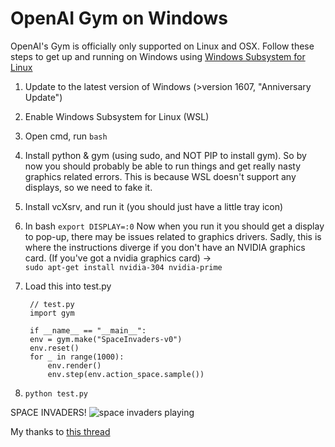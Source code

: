 # OpenAI Gym on Windows


OpenAI's Gym is officially only supported on Linux and OSX. Follow these steps to get up and running on Windows using [Windows Subsystem for Linux](https://msdn.microsoft.com/en-au/commandline/wsl/install_guide)

1. Update to the latest version of Windows (>version 1607, "Anniversary Update")

2. Enable Windows Subsystem for Linux (WSL)

3. Open cmd, run `bash`

4. Install python & gym (using sudo, and NOT PIP to install gym). So by now you should probably be able to run things and get really nasty graphics related errors. This is because WSL doesn't support any displays, so we need to fake it.

5. Install vcXsrv, and run it (you should just have a little tray icon)

6. In bash `export DISPLAY=:0` 
Now when you run it you should get a display to pop-up, there may be issues related to graphics drivers. Sadly, this is where the instructions diverge if you don't have an NVIDIA graphics card.
(If you've got a nvidia graphics card) ->  
`sudo apt-get install nvidia-304 nvidia-prime`

7. Load this into test.py

        // test.py
        import gym

        if __name__ == "__main__":
        env = gym.make("SpaceInvaders-v0")
        env.reset()
        for _ in range(1000):
            env.render()
            env.step(env.action_space.sample())

8. `python test.py`

SPACE INVADERS!
![space invaders playing](/content/images/2017/08/Capture2.PNG)

My thanks to [this thread](https://github.com/openai/gym/issues/11) 